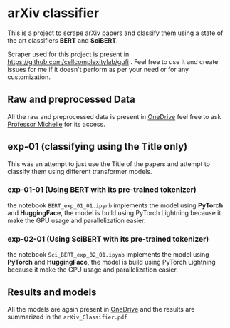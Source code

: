 # arXiv classifier

This is a project to scrape arXiv papers and classify them using a state of the art classifiers **BERT** and **SciBERT**. 

Scraper used for this project is present in https://github.com/cellcomplexitylab/gufi . Feel free to use it and create issues for me 
if it doesn't perform as per your need or for any customization.

## Raw and preprocessed Data

All the raw and preprocessed data is present in [OneDrive](https://utoronto-my.sharepoint.com/personal/m_alexopoulos_utoronto_ca/_layouts/15/onedrive.aspx?ct=1622420717026&or=OWA%2DNT&cid=b61b51bf%2Da6d6%2D0169%2D7600%2D49e4c16ef20f&originalPath=aHR0cHM6Ly91dG9yb250by1teS5zaGFyZXBvaW50LmNvbS86ZjovZy9wZXJzb25hbC9tX2FsZXhvcG91bG9zX3V0b3JvbnRvX2NhL0VzbkpWdmY3X1lSRnJveXlMdTVPcVpjQk0tR24zMV9FNEltbFZsMGd4cm5EaVE%5FcnRpbWU9T05DQWtNb2oyVWc&id=%2Fpersonal%2Fm%5Falexopoulos%5Futoronto%5Fca%2FDocuments%2FA%5FVerma%5Fwork%2Fexp%5F01%28arXiv%29)
 feel free to ask [Professor Michelle](https://github.com/malexopoulos) for its access.

## exp-01 (classifying using the Title only)

This was an attempt to just use the Title of the papers and attempt to classify them using different transformer models.

### exp-01-01 (Using BERT with its pre-trained tokenizer)

the notebook `BERT_exp_01_01.ipynb` implements the model using **PyTorch** and **HuggingFace**, the model is build using PyTorch Lightning because it make the GPU usage and parallelization easier.

### exp-02-01 (Using SciBERT with its pre-trained tokenizer)

the notebook `Sci_BERT_exp_02_01.ipynb` implements the model using **PyTorch** and **HuggingFace**, the model is build using PyTorch Lightning because it make the GPU usage and parallelization easier.

## Results and models

All the models are again present in [OneDrive](https://utoronto-my.sharepoint.com/personal/m_alexopoulos_utoronto_ca/_layouts/15/onedrive.aspx?ct=1622420717026&or=OWA%2DNT&cid=b61b51bf%2Da6d6%2D0169%2D7600%2D49e4c16ef20f&originalPath=aHR0cHM6Ly91dG9yb250by1teS5zaGFyZXBvaW50LmNvbS86ZjovZy9wZXJzb25hbC9tX2FsZXhvcG91bG9zX3V0b3JvbnRvX2NhL0VzbkpWdmY3X1lSRnJveXlMdTVPcVpjQk0tR24zMV9FNEltbFZsMGd4cm5EaVE%5FcnRpbWU9T05DQWtNb2oyVWc&id=%2Fpersonal%2Fm%5Falexopoulos%5Futoronto%5Fca%2FDocuments%2FA%5FVerma%5Fwork%2Fexp%5F01%28arXiv%29) 
and the results are summarized in the `arXiv_Classifier.pdf`
